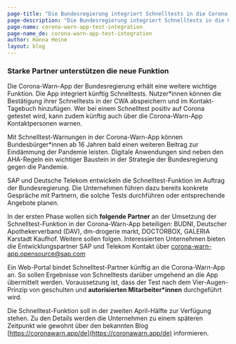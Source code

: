 ```yaml
---
page-title: "Die Bundesregierung integriert Schnelltests in die Corona-Warn-App"
page-description: "Die Bundesregierung integriert Schnelltests in die Corona-Warn-App"
page-name: corona-warn-app-test-integration
page-name_de: corona-warn-app-test-integration
author: Hanna Heine
layout: blog
---
```

 
### Starke Partner unterstützen die neue Funktion

Die Corona-Warn-App der Bundesregierung erhält eine weitere wichtige Funktion. Die App integriert künftig Schnelltests. Nutzer\*innen können die Bestätigung ihrer Schnelltests in der CWA abspeichern und im Kontakt-Tagebuch hinzufügen. Wer bei einem Schnelltest positiv auf Corona getestet wird, kann zudem künftig auch über die Corona-Warn-App Kontaktpersonen warnen.

<!-- overview -->

Mit Schnelltest-Warnungen in der Corona-Warn-App können Bundesbürger\*innen ab 16 Jahren bald einen weiteren Beitrag zur Eindämmung der Pandemie leisten. Digitale Anwendungen sind neben den AHA-Regeln ein wichtiger Baustein in der Strategie der Bundesregierung gegen die Pandemie. 

SAP und Deutsche Telekom entwickeln die Schnelltest-Funktion im Auftrag der Bundesregierung. Die Unternehmen führen dazu bereits konkrete Gespräche mit Partnern, die solche Tests durchführen oder entsprechende Angebote planen.

In der ersten Phase wollen sich **folgende Partner** an der Umsetzung der Schnelltest-Funktion in der Corona-Warn-App beteiligen: BUDNI, Deutscher Apothekerverband (DAV), dm-drogerie markt, DOCTORBOX, GALERIA Karstadt Kaufhof. Weitere sollen folgen. Interessierten Unternehmen bieten die Entwicklungspartner SAP und Telekom Kontakt über [corona-warn-app.opensource@sap.com](mailto:corona-warn-app.opensource@sap.com)

Ein Web-Portal bindet Schnelltest-Partner künftig an die Corona-Warn-App an. So sollen Ergebnisse von Schnelltests darüber umgehend an die App übermittelt werden. Voraussetzung ist, dass der Test nach dem Vier-Augen-Prinzip von geschulten und **autorisierten Mitarbeiter\*innen** durchgeführt wird. 

Die Schnelltest-Funktion soll in der zweiten April-Hälfte zur Verfügung stehen. Zu den Details werden die Unternehmen zu einem späteren Zeitpunkt wie gewohnt über den bekannten Blog [https://coronawarn.app/de](https://coronawarn.app/de) informieren.
